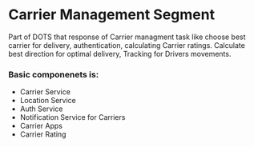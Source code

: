 # Carrier Management Segment

Part of DOTS that response of Carrier managment task like
choose best carrier for delivery, authentication, 
calculating Carrier ratings. Calculate best direction
for optimal delivery, Tracking for Drivers movements.

### Basic componenets is:
* Carrier Service 
* Location Service
* Auth Service
* Notification Service for Carriers
* Carrier Apps
* Carrier Rating